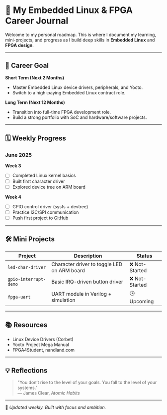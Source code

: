 # 🚀 My Embedded Linux & FPGA Career Journal

Welcome to my personal roadmap. This is where I document my learning, mini-projects, and progress as I build deep skills in **Embedded Linux** and **FPGA design**.

---

## 🎯 Career Goal

**Short Term (Next 2 Months)**  
- Master Embedded Linux device drivers, peripherals, and Yocto.
- Switch to a high-paying Embedded Linux contract role.

**Long Term (Next 12 Months)**  
- Transition into full-time FPGA development role.
- Build a strong portfolio with SoC and hardware/software projects.

---

## 🗓️ Weekly Progress

### June 2025

**Week 3**
- [ ] Completed Linux kernel basics
- [ ] Built first character driver
- [ ] Explored device tree on ARM board

**Week 4**
- [ ] GPIO control driver (sysfs + devtree)
- [ ] Practice I2C/SPI communication
- [ ] Push first project to GitHub

---

## 🛠️ Mini Projects

| Project | Description | Status |
|--------|-------------|--------|
| `led-char-driver` | Character driver to toggle LED on ARM board | ❌ Not-Started |
| `gpio-interrupt-demo` | Basic IRQ-driven button driver | ❌ Not-Started |
| `fpga-uart` | UART module in Verilog + simulation | 🕒 Upcoming |

---

## 📚 Resources

- Linux Device Drivers (Corbet)
- Yocto Project Mega Manual
- FPGA4Student, nandland.com

---

## 💡 Reflections

> "You don’t rise to the level of your goals. You fall to the level of your systems."  
> — James Clear, *Atomic Habits*

---

📌 _Updated weekly. Built with focus and ambition._

